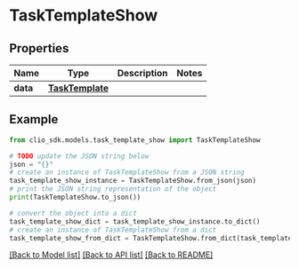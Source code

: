 # TaskTemplateShow


## Properties

Name | Type | Description | Notes
------------ | ------------- | ------------- | -------------
**data** | [**TaskTemplate**](TaskTemplate.md) |  | 

## Example

```python
from clio_sdk.models.task_template_show import TaskTemplateShow

# TODO update the JSON string below
json = "{}"
# create an instance of TaskTemplateShow from a JSON string
task_template_show_instance = TaskTemplateShow.from_json(json)
# print the JSON string representation of the object
print(TaskTemplateShow.to_json())

# convert the object into a dict
task_template_show_dict = task_template_show_instance.to_dict()
# create an instance of TaskTemplateShow from a dict
task_template_show_from_dict = TaskTemplateShow.from_dict(task_template_show_dict)
```
[[Back to Model list]](../README.md#documentation-for-models) [[Back to API list]](../README.md#documentation-for-api-endpoints) [[Back to README]](../README.md)


